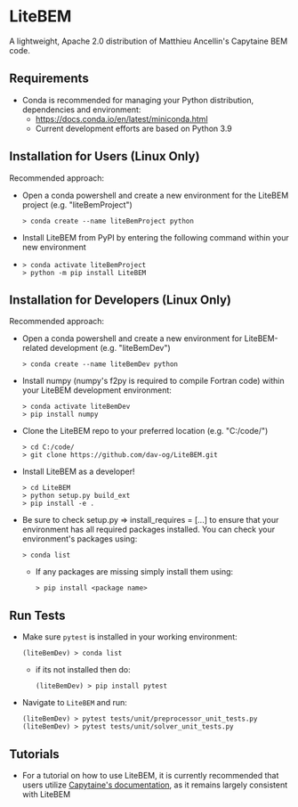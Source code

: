 # LiteBEM
A lightweight, Apache 2.0 distribution of Matthieu Ancellin's Capytaine BEM code.

## Requirements
  - Conda is recommended for managing your Python distribution, dependencies and environment:
    - https://docs.conda.io/en/latest/miniconda.html 
    - Current development efforts are based on Python 3.9

## Installation for Users (Linux Only)
Recommended approach:

- Open a conda powershell and create a new environment for the LiteBEM project (e.g. "liteBemProject")
  ```shell
  > conda create --name liteBemProject python
  ```
- Install LiteBEM from PyPI by entering the following command within your new environment
-   ```shell
    > conda activate liteBemProject
    > python -m pip install LiteBEM
    ```

## Installation for Developers (Linux Only)
Recommended approach:

- Open a conda powershell and create a new environment for LiteBEM-related development (e.g. "liteBemDev")
  ```shell
  > conda create --name liteBemDev python
  ```
- Install numpy (numpy's f2py is required to compile Fortran code) within your LiteBEM development environment:
  ```shell
  > conda activate liteBemDev
  > pip install numpy
  ```
- Clone the LiteBEM repo to your preferred location (e.g. "C:/code/")
  ```shell
  > cd C:/code/
  > git clone https://github.com/dav-og/LiteBEM.git
  ```
- Install LiteBEM as a developer!
  ```shell
  > cd LiteBEM
  > python setup.py build_ext
  > pip install -e .
  ```
- Be sure to check setup.py => install_requires = [...] to ensure that your environment has all required packages installed. You can check your environment's packages using:
  ```shell
  > conda list
  ```
  - If any packages are missing simply install them using:
    ```shell
    > pip install <package name>
    ```

## Run Tests

- Make sure `pytest` is installed in your working environment:
  ```shell
  (liteBemDev) > conda list
  ```
  - if its not installed then do:
    ```shell
    (liteBemDev) > pip install pytest
    ```

- Navigate to `LiteBEM` and run:
  ```shell
  (liteBemDev) > pytest tests/unit/preprocessor_unit_tests.py
  (liteBemDev) > pytest tests/unit/solver_unit_tests.py
  ```

## Tutorials

- For a tutorial on how to use LiteBEM, it is currently recommended that users utilize [Capytaine's documentation](https://ancell.in/capytaine/latest/user_manual/tutorial.html), as it remains largely consistent with LiteBEM
